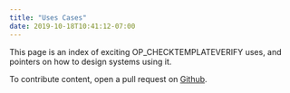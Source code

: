 ```yaml
---
title: "Uses Cases"
date: 2019-10-18T10:41:12-07:00
---
```


This page is an index of exciting OP_CHECKTEMPLATEVERIFY uses, and pointers on how to design systems using it.

To contribute content, open a pull request on [Github](https://github.com/JeremyRubin/utxos.org).

